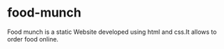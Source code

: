 # food-munch
Food munch is a static Website developed using html and css.It allows to order food online.


